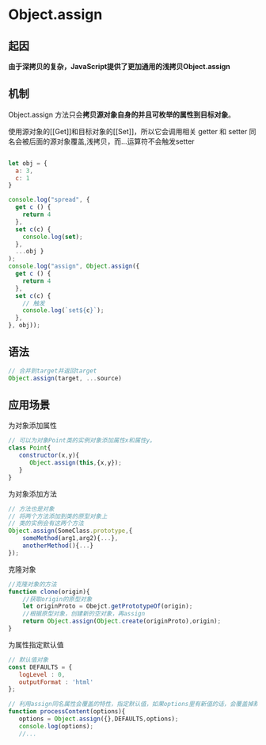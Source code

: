 # Object.assign

## 起因
**由于深拷贝的复杂，JavaScript提供了更加通用的浅拷贝Object.assign**

## 机制
Object.assign 方法只会**拷贝源对象自身的并且可枚举的属性到目标对象**。

使用源对象的[[Get]]和目标对象的[[Set]]，所以它会调用相关 getter 和 setter 同名会被后面的源对象覆盖,浅拷贝，而...运算符不会触发setter

```js

let obj = {
  a: 3,
  c: 1
}

console.log("spread", {  
  get c () {
    return 4
  },
  set c(c) {
    console.log(set);
  },
  ...obj }
);
console.log("assign", Object.assign({
  get c () {
    return 4
  },
  set c(c) {
    // 触发
    console.log(`set${c}`);
  },
}, obj));
```

## 语法
```js
// 合并到target并返回target
Object.assign(target, ...source)
```

## 应用场景

为对象添加属性
```js
// 可以为对象Point类的实例对象添加属性x和属性y。
class Point{
   constructor(x,y){
      Object.assign(this,{x,y});
   }
}
```

为对象添加方法
```js
// 方法也是对象
// 将两个方法添加到类的原型对象上
// 类的实例会有这两个方法
Object.assign(SomeClass.prototype,{
    someMethod(arg1,arg2){...},
    anotherMethod(){...}
});
```

克隆对象
```js
//克隆对象的方法
function clone(origin){
    //获取origin的原型对象
    let originProto = Obejct.getPrototypeOf(origin);
    //根据原型对象，创建新的空对象，再assign
    return Object.assign(Object.create(originProto),origin);
}
```

为属性指定默认值
```js
// 默认值对象
const DEFAULTS = {
   logLevel : 0,
   outputFormat : 'html'
};
 
// 利用assign同名属性会覆盖的特性，指定默认值，如果options里有新值的话，会覆盖掉默认值
function processContent(options){
   options = Object.assign({},DEFAULTS,options);
   console.log(options);
   //...
```   